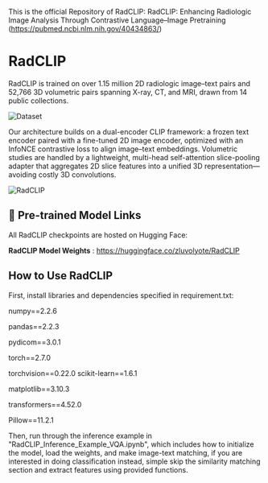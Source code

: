 This is the official Repository of RadCLIP: RadCLIP: Enhancing Radiologic Image Analysis Through Contrastive Language–Image Pretraining (https://pubmed.ncbi.nlm.nih.gov/40434863/)

# RadCLIP
RadCLIP is trained on over 1.15 million 2D radiologic image–text pairs and 52,766 3D volumetric pairs spanning X-ray, CT, and MRI, drawn from 14 public collections.

![Dataset](https://github.com/user-attachments/assets/cda8e9db-18f1-46c2-87b8-042a6ab98de1)

Our architecture builds on a dual-encoder CLIP framework: a frozen text encoder paired with a fine-tuned 2D image encoder, optimized with an InfoNCE contrastive loss to align image–text embeddings. Volumetric studies are handled by a lightweight, multi-head self-attention slice-pooling adapter that aggregates 2D slice features into a unified 3D representation—avoiding costly 3D convolutions. 

![RadCLIP](https://github.com/user-attachments/assets/0ee97a98-dc83-4272-bbe2-052235d8a3ac)

## 🔗 Pre-trained Model Links

All RadCLIP checkpoints are hosted on Hugging Face:

**RadCLIP Model Weights**  : https://huggingface.co/zluvolyote/RadCLIP  

## How to Use RadCLIP

First, install libraries and dependencies specified in requirement.txt:

numpy==2.2.6

pandas==2.2.3

pydicom==3.0.1

torch==2.7.0

torchvision==0.22.0
scikit-learn==1.6.1

matplotlib==3.10.3

transformers==4.52.0

Pillow==11.2.1

Then, run through the inference example in "RadCLIP_Inference_Example_VQA.ipynb", which includes how to initialize the model, load the weights, and make image-text matching, if you are interested in doing classification instead, simple skip the similarity matching section and extract features using provided functions.







